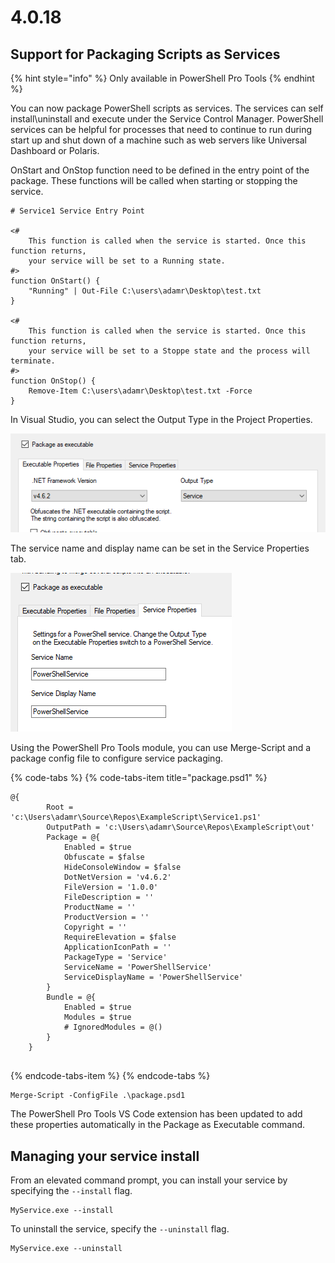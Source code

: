# 4.0.18

## Support for Packaging Scripts as Services

{% hint style="info" %}
Only available in PowerShell Pro Tools
{% endhint %}

You can now package PowerShell scripts as services. The services can self install\uninstall and execute under the Service Control Manager. PowerShell services can be helpful for processes that need to continue to run during start up and shut down of a machine such as web servers like Universal Dashboard or Polaris.

OnStart and OnStop function need to be defined in the entry point of the package. These functions will be called when starting or stopping the service. 

```text
# Service1 Service Entry Point

<#
	This function is called when the service is started. Once this function returns,
	your service will be set to a Running state.
#>
function OnStart() {
	"Running" | Out-File C:\users\adamr\Desktop\test.txt
}

<#
	This function is called when the service is started. Once this function returns,
	your service will be set to a Stoppe state and the process will terminate.
#>
function OnStop() {
	Remove-Item C:\users\adamr\Desktop\test.txt -Force
}
```

In Visual Studio, you can select the Output Type in the Project Properties. 

![Output Type for Packaging](../../.gitbook/assets/image%20%2812%29.png)

  
The service name and display name can be set in the Service Properties tab. 

![Service Properties Tab](../../.gitbook/assets/image%20%2816%29.png)

  
Using the PowerShell Pro Tools module, you can use Merge-Script and a package config file to configure service packaging. 

{% code-tabs %}
{% code-tabs-item title="package.psd1" %}
```text
@{
        Root = 'c:\Users\adamr\Source\Repos\ExampleScript\Service1.ps1'
        OutputPath = 'c:\Users\adamr\Source\Repos\ExampleScript\out'
        Package = @{
            Enabled = $true
            Obfuscate = $false
            HideConsoleWindow = $false
            DotNetVersion = 'v4.6.2'
            FileVersion = '1.0.0'
            FileDescription = ''
            ProductName = ''
            ProductVersion = ''
            Copyright = ''
            RequireElevation = $false
            ApplicationIconPath = ''
            PackageType = 'Service'
            ServiceName = 'PowerShellService'
            ServiceDisplayName = 'PowerShellService'
        }
        Bundle = @{
            Enabled = $true
            Modules = $true
            # IgnoredModules = @()
        }
    }
    
```
{% endcode-tabs-item %}
{% endcode-tabs %}

```text
Merge-Script -ConfigFile .\package.psd1
```

The PowerShell Pro Tools VS Code extension has been updated to add these properties automatically in the Package as Executable command.

## Managing your service install 

From an elevated command prompt, you can install your service by specifying the `--install` flag. 

```text
MyService.exe --install
```

To uninstall the service, specify the `--uninstall` flag.

```text
MyService.exe --uninstall
```

